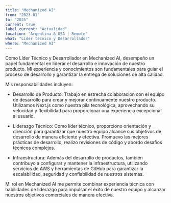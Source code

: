 ```yaml
---
title: "Mechanized AI"
from: "2023-01"
to: "2025"
current: true
label_current: "Actualidad"
location: "Argentina & USA | Remote"
what: "Líder tecnico y Desarrollador"
where: "Mechanized AI"
---
```

Como Líder Técnico y Desarrollador en Mechanized AI, desempeño un papel fundamental en liderar el desarrollo e innovación de nuestro producto. Mi experiencia y conocimientos son fundamentales para guiar el proceso de desarrollo y garantizar la entrega de soluciones de alta calidad.

Mis responsabilidades incluyen:

- Desarrollo de Producto: Trabajo en estrecha colaboración con el equipo de desarrollo para crear y mejorar continuamente nuestro producto. Utilizamos Next.js como nuestra pila tecnológica, aprovechando su velocidad y flexibilidad para proporcionar una experiencia excepcional al usuario.

- Liderazgo Técnico: Como líder técnico, proporciono orientación y dirección para garantizar que nuestro equipo alcance sus objetivos de desarrollo de manera eficiente y efectiva. Promuevo las mejores prácticas de desarrollo, realizo revisiones de código y abordo desafíos técnicos complejos.

- Infraestructura: Además del desarrollo de productos, también contribuyo a configurar y mantener la infraestructura, utilizando servicios de AWS y herramientas de GitHub para garantizar la escalabilidad, seguridad y confiabilidad de nuestros sistemas.

Mi rol en Mechanized AI me permite combinar experiencia técnica con habilidades de liderazgo para impulsar el éxito de nuestro equipo y alcanzar nuestros objetivos comerciales de manera efectiva.